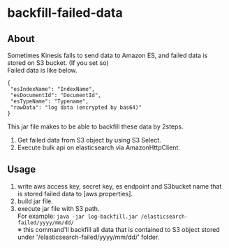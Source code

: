 # backfill-failed-data

## About
Sometimes Kinesis fails to send data to Amazon ES, and failed data is stored on S3 bucket. (If you set so)  
Failed data is like below.
```
{
 "esIndexName": "IndexName",
 "esDocumentId": "DocumentId",
 "esTypeName": "Typename",
 "rawData": "log data (encrypted by bas64)"
}
```

This jar file makes to be able to backfill these data by 2steps.
1. Get failed data from S3 object by using S3 Select.
2. Execute bulk api on elasticsearch via AmazonHttpClient.

## Usage
1. write aws access key, secret key, es endpoint and S3bucket name that is stored failed data to [aws.properties].
2. build jar file.
3. execute jar file with S3 path.  
   For example: `java -jar log-backfill.jar /elasticsearch-failed/yyyy/mm/dd/`  
   ※ this command'll backfill all data that is contained to S3 object stored under '/elasticsearch-failed/yyyy/mm/dd/' folder.